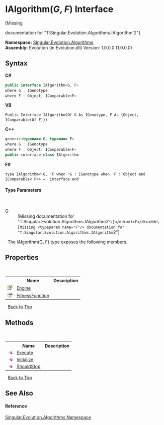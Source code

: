 # IAlgorithm(*G*, *F*) Interface
 

\[Missing <summary> documentation for "T:Singular.Evolution.Algorithms.IAlgorithm`2"\]

**Namespace:**&nbsp;<a href="abe06fa4-bd7d-97b9-28d0-1b08952971eb">Singular.Evolution.Algorithms</a><br />**Assembly:**&nbsp;Evolution (in Evolution.dll) Version: 1.0.0.0 (1.0.0.0)

## Syntax

**C#**<br />
``` C#
public interface IAlgorithm<G, F>
where G : IGenotype
where F : Object, IComparable<F>

```

**VB**<br />
``` VB
Public Interface IAlgorithm(Of G As IGenotype, F As {Object, IComparable(Of F)})
```

**C++**<br />
``` C++
generic<typename G, typename F>
where G : IGenotype
where F : Object, IComparable<F>
public interface class IAlgorithm
```

**F#**<br />
``` F#
type IAlgorithm<'G, 'F when 'G : IGenotype when 'F : Object and IComparable<'F>> =  interface end
```


#### Type Parameters
&nbsp;<dl><dt>G</dt><dd>\[Missing <typeparam name="G"/> documentation for "T:Singular.Evolution.Algorithms.IAlgorithm`2"\]</dd><dt>F</dt><dd>\[Missing <typeparam name="F"/> documentation for "T:Singular.Evolution.Algorithms.IAlgorithm`2"\]</dd></dl>&nbsp;
The IAlgorithm(G, F) type exposes the following members.


## Properties
&nbsp;<table><tr><th></th><th>Name</th><th>Description</th></tr><tr><td>![Public property](media/pubproperty.gif "Public property")</td><td><a href="06539222-fa82-5012-c9f9-c893fc58fef2">Engine</a></td><td /></tr><tr><td>![Public property](media/pubproperty.gif "Public property")</td><td><a href="f133172f-f2b0-ebb2-3a64-6be4edd8008e">FitnessFunction</a></td><td /></tr></table>&nbsp;
<a href="#ialgorithm(*g*,-*f*)-interface">Back to Top</a>

## Methods
&nbsp;<table><tr><th></th><th>Name</th><th>Description</th></tr><tr><td>![Public method](media/pubmethod.gif "Public method")</td><td><a href="4a2f4a6e-c35a-a5a4-1c08-ecd677c46685">Execute</a></td><td /></tr><tr><td>![Public method](media/pubmethod.gif "Public method")</td><td><a href="008a96f2-807c-69cb-9ff2-0289c19235d3">Initialize</a></td><td /></tr><tr><td>![Public method](media/pubmethod.gif "Public method")</td><td><a href="6abe113b-a53f-58c4-e026-b24291c92e1e">ShouldStop</a></td><td /></tr></table>&nbsp;
<a href="#ialgorithm(*g*,-*f*)-interface">Back to Top</a>

## See Also


#### Reference
<a href="abe06fa4-bd7d-97b9-28d0-1b08952971eb">Singular.Evolution.Algorithms Namespace</a><br />